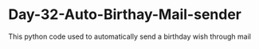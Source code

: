 # Day-32-Auto-Birthay-Mail-sender
This python code used to automatically send a birthday wish through mail
